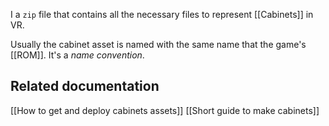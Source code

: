 I a `zip` file that contains all the necessary files to represent [[Cabinets]] in VR.

Usually the cabinet asset is named with the same name that the game's [[ROM]]. It's a *name convention*.
## Related documentation

[[How to get and deploy cabinets assets]]
[[Short guide to make cabinets]]
